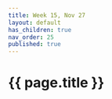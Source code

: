 ```yaml
---
title: Week 15, Nov 27
layout: default
has_children: true
nav_order: 25
published: true
---
```


# {{ page.title }}

